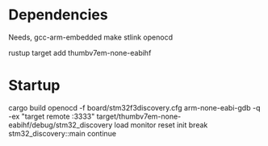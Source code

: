 # Dependencies
Needs, 
gcc-arm-embedded
make
stlink
openocd

rustup target add thumbv7em-none-eabihf

# Startup
cargo build
openocd -f board/stm32f3discovery.cfg
arm-none-eabi-gdb -q -ex "target remote :3333" target/thumbv7em-none-eabihf/debug/stm32_discovery
load
monitor reset init
break stm32_discovery::main
continue

